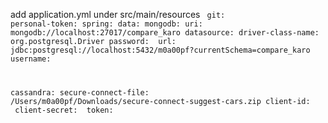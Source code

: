 add application.yml under src/main/resources
<code>
git:
  personal-token: 
spring:
  data:
    mongodb:
      uri: mongodb://localhost:27017/compare_karo
  datasource:
    driver-class-name: org.postgresql.Driver
    password: <db-password>
    url: jdbc:postgresql://localhost:5432/m0a00pf?currentSchema=compare_karo
    username: <db-username>

cassandra:
  secure-connect-file: /Users/m0a00pf/Downloads/secure-connect-suggest-cars.zip
  client-id: <cass-client-id>
  client-secret: <cass-client-secret>
  token: <cass-token>
<code>
